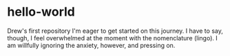 # hello-world
Drew's first repository
I'm eager to get started on this journey. I have to say, though, I feel overwhelmed at the moment with the nomenclature (lingo). I am willfully ignoring the anxiety, however, and pressing on.
